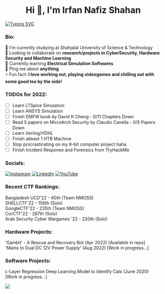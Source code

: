 
[//]: # (README made with https://gprm.itsvg.in/ and some customization, the svg is made by https://git.io/typing-svg)

[//]: # (<meta name="google-site-verification" content="uvxi10l8J-97LmEIjcdHjehpRowt0oygUn6lnn8lfCc" />)

<h1 align="center">Hi 👋, I'm Irfan Nafiz Shahan</h1>

[![Typing SVG](https://readme-typing-svg.herokuapp.com?font=Roboto+Mono&size=28&duration=2000&pause=500&color=0183FF&width=435&lines=ElectE+Undergraduate;Hacker;CyberSec+Enthusiast;ML%2FAI+Enthusiast;Programmer)](https://git.io/typing-svg)

### Bio:
🏢 I'm currently studying at Shahjalal University of Science & Technology<br>
👯 Looking to collaborate on **research/projects in CyberSecurity, Hardware Security and Machine Learning**<br>
🌱 Currently learning **Electrical Simulation Softwares**<br>
💬 Ping me about **anything**<br>
⚡ Fun fact: **I love working out, playing videogames and chilling out with some good tea by the side!**

[//]: # ([ ] or [x])
### TODOs for 2022: 
- [ ] Learn LTSpice Simulation 
- [ ] Learn ANSYS Simulation 
- [ ] Finish EMFW book by David K Cheng - 0/11 Chapters Down
- [ ] Read 5 papers on MicroArch Security by Claudio Canella - 0/5 Papers Down
- [ ] Learn Verilog/VDHL 
- [ ] Finish atleast 1 HTB Machine
- [ ] Stop procrastinating on my 8-bit computer project haha
- [ ] Finish Incident Response and Forensics from TryHackMe

### Socials:
[![Instagram](https://img.shields.io/badge/Instagram-%23E4405F.svg?logo=Instagram&logoColor=white)](https://instagram.com/irfanislive) [![LinkedIn](https://img.shields.io/badge/LinkedIn-%230077B5.svg?logo=linkedin&logoColor=white)](https://linkedin.com/in/irfannafizshahan) [![YouTube](https://img.shields.io/badge/YouTube-%23FF0000.svg?logo=YouTube&logoColor=white)](https://youtube.com/channel/UCMYMyi-OSuUjkStrzN4bdsA) 

[//]: # (Make this better in the future)

### Recent CTF Rankings:
Bangladesh UCD'22 - 40th (Team  NMOSS)<br>
SHELLCTF'22 - 156th (Solo)<br>
GoogleCTF'22 - 235th (Team NMOSS)<br>
CorCTF'22 - 287th (Solo)<br>
Arab Security Cyber Wargames '22 - 220th (Solo)<br>

### Hardware Projects:
'Gambit' - A Rescue and Recovery Bot (Apr 2022) [Available in repo]<br>
'Mains to Dual DC 12V Power Supply' (Aug 2022) [Work in progress...]<br>

### Software Projects:
L-Layer Regression Deep Learning Model to Identify Cats (June 2020) [Work in progress...]<br>

![](https://quotes-github-readme.vercel.app/api?type=horizontal&theme=radical)
